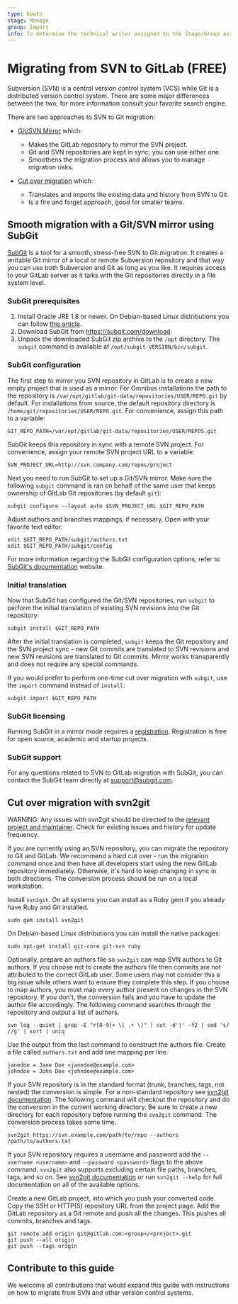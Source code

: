 ```yaml
---
type: howto
stage: Manage
group: Import
info: To determine the technical writer assigned to the Stage/Group associated with this page, see https://about.gitlab.com/handbook/engineering/ux/technical-writing/#assignments
---
```


# Migrating from SVN to GitLab **(FREE)**

Subversion (SVN) is a central version control system (VCS) while
Git is a distributed version control system. There are some major differences
between the two, for more information consult your favorite search engine.

There are two approaches to SVN to Git migration:

- [Git/SVN Mirror](#smooth-migration-with-a-gitsvn-mirror-using-subgit) which:
  - Makes the GitLab repository to mirror the SVN project.
  - Git and SVN repositories are kept in sync; you can use either one.
  - Smoothens the migration process and allows you to manage migration risks.

- [Cut over migration](#cut-over-migration-with-svn2git) which:
  - Translates and imports the existing data and history from SVN to Git.
  - Is a fire and forget approach, good for smaller teams.

## Smooth migration with a Git/SVN mirror using SubGit

[SubGit](https://subgit.com) is a tool for a smooth, stress-free SVN to Git
migration. It creates a writable Git mirror of a local or remote Subversion
repository and that way you can use both Subversion and Git as long as you like.
It requires access to your GitLab server as it talks with the Git repositories
directly in a file system level.

### SubGit prerequisites

1. Install Oracle JRE 1.8 or newer. On Debian-based Linux distributions you can
   follow [this article](http://www.webupd8.org/2012/09/install-oracle-java-8-in-ubuntu-via-ppa.html).
1. Download SubGit from <https://subgit.com/download>.
1. Unpack the downloaded SubGit zip archive to the `/opt` directory. The `subgit`
   command is available at `/opt/subgit-VERSION/bin/subgit`.

### SubGit configuration

The first step to mirror you SVN repository in GitLab is to create a new empty
project that is used as a mirror. For Omnibus installations the path to
the repository is
`/var/opt/gitlab/git-data/repositories/USER/REPO.git` by default. For
installations from source, the default repository directory is
`/home/git/repositories/USER/REPO.git`. For convenience, assign this path to a
variable:

```shell
GIT_REPO_PATH=/var/opt/gitlab/git-data/repositories/USER/REPOS.git
```

SubGit keeps this repository in sync with a remote SVN project. For
convenience, assign your remote SVN project URL to a variable:

```shell
SVN_PROJECT_URL=http://svn.company.com/repos/project
```

Next you need to run SubGit to set up a Git/SVN mirror. Make sure the following
`subgit` command is ran on behalf of the same user that keeps ownership of
GitLab Git repositories (by default `git`):

```shell
subgit configure --layout auto $SVN_PROJECT_URL $GIT_REPO_PATH
```

Adjust authors and branches mappings, if necessary. Open with your favorite
text editor:

```shell
edit $GIT_REPO_PATH/subgit/authors.txt
edit $GIT_REPO_PATH/subgit/config
```

For more information regarding the SubGit configuration options, refer to
[SubGit's documentation](https://subgit.com/documentation/) website.

### Initial translation

Now that SubGit has configured the Git/SVN repositories, run `subgit` to perform the
initial translation of existing SVN revisions into the Git repository:

```shell
subgit install $GIT_REPO_PATH
```

After the initial translation is completed, `subgit` keeps the Git repository and the SVN
project sync - new Git commits are translated to
SVN revisions and new SVN revisions are translated to Git commits. Mirror
works transparently and does not require any special commands.

If you would prefer to perform one-time cut over migration with `subgit`, use
the `import` command instead of `install`:

```shell
subgit import $GIT_REPO_PATH
```

### SubGit licensing

Running SubGit in a mirror mode requires a
[registration](https://subgit.com/pricing). Registration is free for open
source, academic and startup projects.

### SubGit support

For any questions related to SVN to GitLab migration with SubGit, you can
contact the SubGit team directly at [support@subgit.com](mailto:support@subgit.com).

## Cut over migration with svn2git

WARNING:
Any issues with svn2git should be directed to the [relevant project and maintainer](https://github.com/nirvdrum/svn2git).
Check for existing issues and history for update frequency.

If you are currently using an SVN repository, you can migrate the repository
to Git and GitLab. We recommend a hard cut over - run the migration command once
and then have all developers start using the new GitLab repository immediately.
Otherwise, it's hard to keep changing in sync in both directions. The conversion
process should be run on a local workstation.

Install `svn2git`. On all systems you can install as a Ruby gem if you already
have Ruby and Git installed.

```shell
sudo gem install svn2git
```

On Debian-based Linux distributions you can install the native packages:

```shell
sudo apt-get install git-core git-svn ruby
```

Optionally, prepare an authors file so `svn2git` can map SVN authors to Git authors.
If you choose not to create the authors file then commits are not attributed
to the correct GitLab user. Some users may not consider this a big issue while
others want to ensure they complete this step. If you choose to map authors,
you must map every author present on changes in the SVN
repository. If you don't, the conversion fails and you have to update
the author file accordingly. The following command searches through the
repository and output a list of authors.

```shell
svn log --quiet | grep -E "r[0-9]+ \| .+ \|" | cut -d'|' -f2 | sed 's/ //g' | sort | uniq
```

Use the output from the last command to construct the authors file.
Create a file called `authors.txt` and add one mapping per line.

```plaintext
janedoe = Jane Doe <janedoe@example.com>
johndoe = John Doe <johndoe@example.com>
```

If your SVN repository is in the standard format (trunk, branches, tags,
not nested) the conversion is simple. For a non-standard repository see
[svn2git documentation](https://github.com/nirvdrum/svn2git). The following
command will checkout the repository and do the conversion in the current
working directory. Be sure to create a new directory for each repository before
running the `svn2git` command. The conversion process takes some time.

```shell
svn2git https://svn.example.com/path/to/repo --authors /path/to/authors.txt
```

If your SVN repository requires a username and password add the
`--username <username>` and `--password <password>` flags to the above command.
`svn2git` also supports excluding certain file paths, branches, tags, and so on. See
[svn2git documentation](https://github.com/nirvdrum/svn2git) or run
`svn2git --help` for full documentation on all of the available options.

Create a new GitLab project, into which you push your converted code.
Copy the SSH or HTTP(S) repository URL from the project page. Add the GitLab
repository as a Git remote and push all the changes. This pushes all commits,
branches and tags.

```shell
git remote add origin git@gitlab.com:<group>/<project>.git
git push --all origin
git push --tags origin
```

## Contribute to this guide

We welcome all contributions that would expand this guide with instructions on
how to migrate from SVN and other version control systems.
